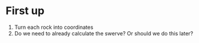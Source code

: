 # First up

1. Turn each rock into coordinates
2. Do we need to already calculate the swerve? Or should we do this later?
